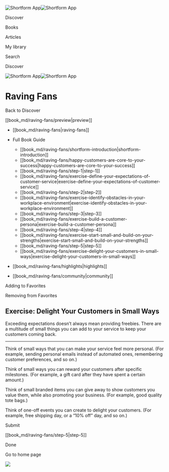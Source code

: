 ![Shortform App](/img/logo.36a2399e.svg)![Shortform App](/img/logo-dark.70c1b072.svg)

Discover

Books

Articles

My library

Search

Discover

![Shortform App](/img/logo.36a2399e.svg)![Shortform App](/img/logo-dark.70c1b072.svg)

# Raving Fans

Back to Discover

[[book_md/raving-fans/preview|preview]]

  * [[book_md/raving-fans|raving-fans]]
  * Full Book Guide

    * [[book_md/raving-fans/shortform-introduction|shortform-introduction]]
    * [[book_md/raving-fans/happy-customers-are-core-to-your-success|happy-customers-are-core-to-your-success]]
    * [[book_md/raving-fans/step-1|step-1]]
    * [[book_md/raving-fans/exercise-define-your-expectations-of-customer-service|exercise-define-your-expectations-of-customer-service]]
    * [[book_md/raving-fans/step-2|step-2]]
    * [[book_md/raving-fans/exercise-identify-obstacles-in-your-workplace-environment|exercise-identify-obstacles-in-your-workplace-environment]]
    * [[book_md/raving-fans/step-3|step-3]]
    * [[book_md/raving-fans/exercise-build-a-customer-persona|exercise-build-a-customer-persona]]
    * [[book_md/raving-fans/step-4|step-4]]
    * [[book_md/raving-fans/exercise-start-small-and-build-on-your-strengths|exercise-start-small-and-build-on-your-strengths]]
    * [[book_md/raving-fans/step-5|step-5]]
    * [[book_md/raving-fans/exercise-delight-your-customers-in-small-ways|exercise-delight-your-customers-in-small-ways]]
  * [[book_md/raving-fans/highlights|highlights]]
  * [[book_md/raving-fans/community|community]]



Adding to Favorites 

Removing from Favorites 

## Exercise: Delight Your Customers in Small Ways

Exceeding expectations doesn’t always mean providing freebies. There are a multitude of small things you can add to your service to keep your customers coming back.

* * *

Think of small ways that you can make your service feel more personal. (For example, sending personal emails instead of automated ones, remembering customer preferences, and so on.)

Think of small ways you can reward your customers after specific milestones. (For example, a gift card after they have spent a certain amount.)

Think of small branded items you can give away to show customers you value them, while also promoting your business. (For example, good quality tote bags.)

Think of one-off events you can create to delight your customers. (For example, free shipping day, or a “10% off” day, and so on.)

Submit 

[[book_md/raving-fans/step-5|step-5]]

Done

Go to home page 

![](https://bat.bing.com/action/0?ti=56018282&Ver=2&mid=a845c2d9-2b50-4204-92dc-707510516c83&sid=f30c5e70639211ee87d33f0876d93783&vid=f30c9700639211eeb3a75d830392c94f&vids=0&msclkid=N&pi=0&lg=en-US&sw=800&sh=600&sc=24&nwd=1&tl=Shortform%20%7C%20Book&p=https%3A%2F%2Fwww.shortform.com%2Fapp%2Fbook%2Fraving-fans%2Fexercise-delight-your-customers-in-small-ways&r=&lt=469&evt=pageLoad&sv=1&rn=661330)
